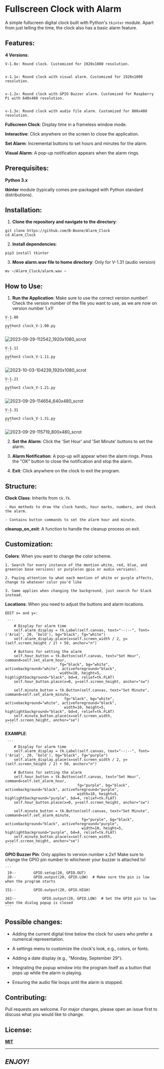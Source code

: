 # Fullscreen Clock with Alarm

  A simple fullscreen digital clock built with Python's `tkinter` module. Apart from just telling the time, the clock also has a basic alarm feature.

## Features:

  **4 Versions**:
  
    V-1.0x: Round clock. Customized for 1920x1080 resolution.


    v-1.1x: Round clock with visual alarm. Customized for 1920x1080 resolution.


    v-1.2x: Round clock with GPIO Buzzer alarm. Customized for Raspberry Pi with 640x480 resolution.


    v-1.3x: Round clock with audio file alarm. Customized for 800x480 resolution.
  
  **Fullscreen Clock**: Display time in a frameless window mode.
  
  **Interactive**: Click anywhere on the screen to close the application.
  
  **Set Alarm**: Incremental buttons to set hours and minutes for the alarm.
  
  **Visual Alarm**: A pop-up notification appears when the alarm rings.
  

## Prerequisites:

  **Python 3.x**

  **tkinter** module (typically comes pre-packaged with Python standard distributions).

## Installation:

  1. **Clone the repository and navigate to the directory**:

  ```
  git clone https://github.com/B-Boone/Alarm_Clock
  cd Alarm_Clock
  ```

  2. **Install dependencies**:

  ```
  pip3 install tkinter
  ```

  3. **Move alarm.wav file to home directory**: Only for V-1.31 (audio version)

  ```
  mv ~/Alarm_Clock/alarm.wav ~
  ```


## How to Use: 

  1. **Run the Application**: Make sure to use the correct version number! Check the version number of the file you want to use, as we are now on version number 1.x1!
   
    V-1.00
    ```
    python3 clock_V-1.00.py
    ```
  ![2023-09-29-112542_1920x1080_scrot](https://github.com/B-Boone/Alarm_Clock/assets/101531474/4300af78-4376-4d57-8db2-e8a3c194d26f)


    V-1.11
    ```
    python3 clock_V-1.11.py
    ```
  ![2023-10-03-104239_1920x1080_scrot](https://github.com/B-Boone/Alarm_Clock/assets/101531474/6c2c4981-83bd-4ed7-adcf-7ea2d02f100a)


    V-1.21
    ```
    python3 clock_V-1.21.py
    ```
  ![2023-09-29-114654_640x480_scrot](https://github.com/B-Boone/Alarm_Clock/assets/101531474/1a1fb150-cc61-48be-96fe-14b0fbe9dc59)


    V-1.31
    ```
    python3 clock_V-1.31.py
    ```
  ![2023-09-29-115719_800x480_scrot](https://github.com/B-Boone/Alarm_Clock/assets/101531474/3639c7f4-7d92-447a-9ac9-791f3278707e)


  2. **Set the Alarm**: Click the 'Set Hour' and 'Set Minute' buttons to set the alarm.
   
  3. **Alarm Notification**: A pop-up will appear when the alarm rings. Press the "OK" button to close the notification and stop the alarm.
   
  4. **Exit**: Click anywhere on the clock to exit the program.

## Structure:

  **Clock Class**: Inherits from `tk.Tk`.
  
    - Has methods to draw the clock hands, hour marks, numbers, and check the alarm.
  
    - Contains button commands to set the alarm hour and minute.

  **cleanup_on_exit**: A function to handle the cleanup process on exit.

## Customization:

  **Colors**: When you want to change the color scheme.
  
    1. Search for every instance of the mention white, red, blue, and green(on base versions) or purple(on gpio or audio versions).
     
    2. Paying attention to what each mention of white or purple affects, change to whatever color you'd like
     
    3. Same applies when changing the background, just search for black instead.
     
  **Locations**: When you need to adjust the buttons and alarm locations.
  
    EDIT x= and y=:
     
     ```
        # Display for alarm time
        self.alarm_display = tk.Label(self.canvas, text="--:--", font=('Arial', 20, 'bold'), bg="black", fg="white")
        self.alarm_display.place(x=self.screen_width / 2, y=(self.screen_height / 2) + 50, anchor="n")

        # Buttons for setting the alarm
        self.hour_button = tk.Button(self.canvas, text="Set Hour", command=self.set_alarm_hour, 
                             fg="black", bg="white", activebackground="white", activeforeground="black", 
                             width=10, height=5, highlightbackground="black", bd=4, relief=tk.FLAT)
        self.hour_button.place(x=0, y=self.screen_height, anchor="sw")

        self.minute_button = tk.Button(self.canvas, text="Set Minute", command=self.set_alarm_minute, 
                               fg="black", bg="white", activebackground="white", activeforeground="black", 
                               width=10, height=5, highlightbackground="black", bd=4, relief=tk.FLAT)
        self.minute_button.place(x=self.screen_width, y=self.screen_height, anchor="se")
     ```
     
  **EXAMPLE**:
  
     ```
        # Display for alarm time
        self.alarm_display = tk.Label(self.canvas, text="--:--", font=('Arial', 20, 'bold'), bg="black", fg="purple")
        self.alarm_display.place(x=self.screen_width / 2, y=(self.screen_height / 2) + 50, anchor="n")

        # Buttons for setting the alarm
        self.hour_button = tk.Button(self.canvas, text="Set Hour", command=self.set_alarm_hour, 
                                     fg="purple", bg="black", activebackground="black", activeforeground="purple", 
                                     width=10, height=5, highlightbackground="purple", bd=4, relief=tk.FLAT)
        self.hour_button.place(x=0, y=self.screen_height, anchor="sw")

        self.minute_button = tk.Button(self.canvas, text="Set Minute", command=self.set_alarm_minute, 
                                       fg="purple", bg="black", activebackground="black", activeforeground="purple", 
                                       width=10, height=5, highlightbackground="purple", bd=4, relief=tk.FLAT)
        self.minute_button.place(x=self.screen_width, y=self.screen_height, anchor="se")
     ```

  **GPIO Buzzer Pin**: Only applies to verxion number x.2x!!
    Make sure to change the GPIO pin number to whichever your buzzer is attached to!

    ```
     19--        GPIO.setup(20, GPIO.OUT)
     20--        GPIO.output(20, GPIO.LOW)  # Make sure the pin is low when the program starts

    151--        GPIO.output(20, GPIO.HIGH)

    163--            GPIO.output(20, GPIO.LOW)  # Set the GPIO pin to low when the dialog popup is closed
    ```
## Possible changes:

  - Adding the current digital time below the clock for users who prefer a numerical representation.


  - A settings menu to customize the clock's look, e.g., colors, or fonts.


  - Adding a date display (e.g., "Monday, September 29").


  - Integrating the popup window into the program itself as a button that pops up while the alarm is playing.


  - Ensuring the audio file loops until the alarm is stopped.

## Contributing:

  Pull requests are welcome. For major changes, please open an issue first to discuss what you would like to change.

## License:

  **[MIT](https://choosealicense.com/licenses/mit/)**

---

## *ENJOY!*
